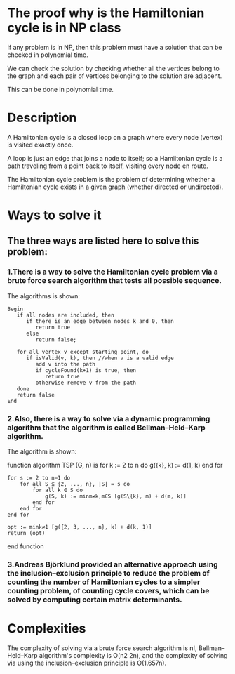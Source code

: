 # The proof why is the Hamiltonian cycle is in NP class

If any problem is in NP, then this problem must have a solution that can be checked in polynomial time.

We can check the solution by checking whether all the vertices belong to the graph and each pair of vertices belonging to the solution are adjacent. 

This can be done in polynomial time.

# Description

A Hamiltonian cycle is a closed loop on a graph where every node (vertex) is visited exactly once.

A loop is just an edge that joins a node to itself; so a Hamiltonian cycle is a path traveling from a point back to itself, visiting every node en route.

The Hamiltonian cycle problem is the problem of determining whether a Hamiltonian cycle exists in a given graph (whether directed or undirected).


# Ways to solve it

## The three ways are listed here to solve this problem:

### 1.There is a way to solve the Hamiltonian cycle problem via a brute force search algorithm that tests all possible sequence.

The algorithms is shown:
```
Begin
   if all nodes are included, then
      if there is an edge between nodes k and 0, then
         return true
      else
         return false;

   for all vertex v except starting point, do
      if isValid(v, k), then //when v is a valid edge
         add v into the path
         if cycleFound(k+1) is true, then
            return true
         otherwise remove v from the path
   done
   return false
End
```

### 2.Also, there is a way to solve via a dynamic programming algorithm that the algorithm is called Bellman–Held–Karp algorithm.

The algorithm is shown:

function algorithm TSP (G, n) is
    for k := 2 to n do
        g({k}, k) := d(1, k)
    end for

    for s := 2 to n−1 do
        for all S ⊆ {2, ..., n}, |S| = s do
            for all k ∈ S do
                g(S, k) := minm≠k,m∈S [g(S\{k}, m) + d(m, k)]
            end for
        end for
    end for

    opt := mink≠1 [g({2, 3, ..., n}, k) + d(k, 1)]
    return (opt)
end function 

### 3.Andreas Björklund provided an alternative approach using the inclusion–exclusion principle to reduce the problem of counting the number of Hamiltonian cycles to a simpler counting problem, of counting cycle covers, which can be solved by computing certain matrix determinants.

# Complexities

The complexity of solving via a brute force search algorithm is n!, Bellman–Held–Karp algorithm's complexity is O(n2 2n), and the complexity of solving via using the inclusion–exclusion principle is O(1.657n).
